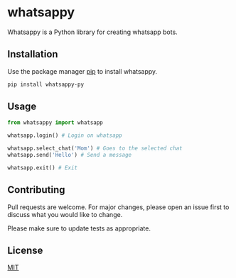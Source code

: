# whatsappy

Whatsappy is a Python library for creating whatsapp bots.

## Installation

Use the package manager [pip](https://pip.pypa.io/en/stable/) to install whatsappy.

```bash
pip install whatsappy-py
```

## Usage

```python
from whatsappy import whatsapp

whatsapp.login() # Login on whatsapp

whatsapp.select_chat('Mom') # Goes to the selected chat
whatsapp.send('Hello') # Send a message

whatsapp.exit() # Exit
```

## Contributing

Pull requests are welcome. For major changes, please open an issue first to discuss what you would like to change.

Please make sure to update tests as appropriate.

## License

[MIT](LICENSE)
